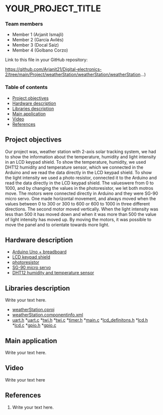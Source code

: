 # YOUR_PROJECT_TITLE

### Team members

* Member 1 (Arjanit Ismajli)
* Member 2 (García Avilés)
* Member 3 (Docal Saiz)
* Member 4 (Golbano Corzo)

Link to this file in your GitHub repository:

https://github.com/Arjanit21/Digital-electronics-2/tree/main/Project/weatherStation/weatherStation/weatherStation...)

### Table of contents

* [Project objectives](#objectives)
* [Hardware description](#hardware)
* [Libraries description](#libs)
* [Main application](#main)
* [Video](#video)
* [References](#references)

<a name="objectives"></a>

## Project objectives

Our project was, weather station with 2-axis solar tracking system, we had to show the information about the temperature, humidity and light intensity in an LCD keypad shield.
To show the temperature, humidity, we used DHT12 humidity and temperature sensor, which we connected in the Arduino and we read the data directly in the LCD keypad shield.
To show the light intensity we used a photo resistor, connected it to the Arduino and read the data directly in the LCD keypad shield. The values ​​were from 0 to 1000, and by changing the values ​in the photoresistor, we let both motros move.
The motors were connected directly in Arduino and they were SG-90 micro servo. One made horizontal movement, and always moved when the values ​​between 0 to 300 or 300 to 600 or 600 to 1000 in three different directions.
The second motor moved vertically. When the light intensity was less than 500 it has moved down and when it was more than 500 the value of light intensity has moved up. By moving the motors, it was possible to move the panel and to orientate towards more light.

<a name="hardware"></a>

## Hardware description

* [Arduino Uno + breadboard](#objectives)
* [LCD keypad shield](#objectives)
* [photoresistor](#objectives)
* [SG-90 micro servo](#objectives)
* [DHT12 humidity and temperature sensor](#objectives)





## Libraries description

Write your text here.
* [weatherStation.cproj](https://github.com/Arjanit21/Digital-electronics-2/blob/main/Project/weatherStation/weatherStation/weatherStation/weatherStation.cproj)
*  [weatherStation.componentinfo.xml](https://github.com/Arjanit21/Digital-electronics-2/blob/main/Project/weatherStation/weatherStation/weatherStation/weatherStation.componentinfo.xml)
* [uart.h](https://github.com/Arjanit21/Digital-electronics-2/blob/main/Project/weatherStation/weatherStation/weatherStation/uart.h)
<a weatherStation=""></a>
*[uart.c](https://github.com/Arjanit21/Digital-electronics-2/blob/main/Project/weatherStation/weatherStation/weatherStation/uart.c)
*[twi.h](https://github.com/Arjanit21/Digital-electronics-2/blob/main/Project/weatherStation/weatherStation/weatherStation/twi.h)
*[twi.c](https://github.com/Arjanit21/Digital-electronics-2/blob/main/Project/weatherStation/weatherStation/weatherStation/twi.c)
*[timer.h](https://github.com/Arjanit21/Digital-electronics-2/blob/main/Project/weatherStation/weatherStation/weatherStation/timer.h)
*[main.c](https://github.com/Arjanit21/Digital-electronics-2/blob/main/Project/weatherStation/weatherStation/weatherStation/main.c)
*[lcd_definitons.h](https://github.com/Arjanit21/Digital-electronics-2/blob/main/Project/weatherStation/weatherStation/weatherStation/lcd_definitions.h)
*[lcd.h](https://github.com/Arjanit21/Digital-electronics-2/blob/main/Project/weatherStation/weatherStation/weatherStation/lcd.h)
*[lcd.c](https://github.com/Arjanit21/Digital-electronics-2/blob/main/Project/weatherStation/weatherStation/weatherStation/lcd.c)
*[gpio.h](https://github.com/Arjanit21/Digital-electronics-2/blob/main/Project/weatherStation/weatherStation/weatherStation/gpio.h)
*[gpio.c](https://github.com/Arjanit21/Digital-electronics-2/blob/main/Project/weatherStation/weatherStation/weatherStation/gpio.c)
## Main application

Write your text here.

<a name="video"></a>

## Video

Write your text here

<a name="references"></a>

## References

1. Write your text here.
